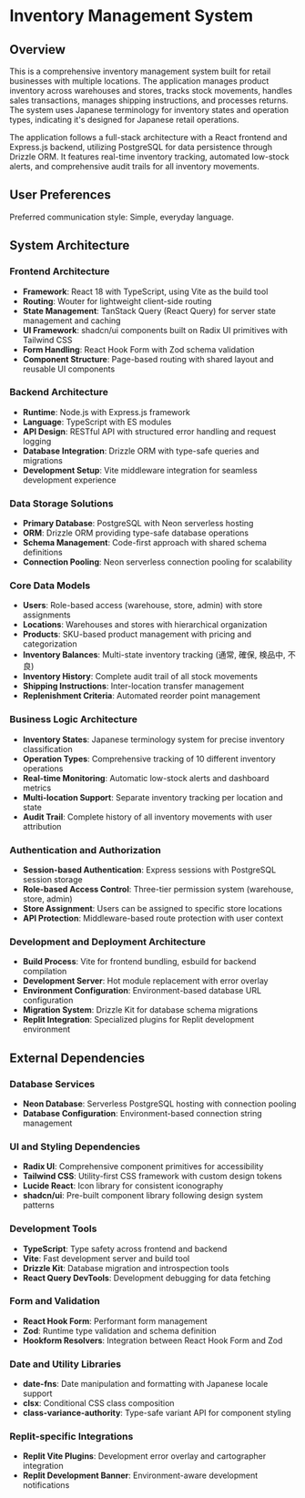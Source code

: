 # Inventory Management System

## Overview

This is a comprehensive inventory management system built for retail businesses with multiple locations. The application manages product inventory across warehouses and stores, tracks stock movements, handles sales transactions, manages shipping instructions, and processes returns. The system uses Japanese terminology for inventory states and operation types, indicating it's designed for Japanese retail operations.

The application follows a full-stack architecture with a React frontend and Express.js backend, utilizing PostgreSQL for data persistence through Drizzle ORM. It features real-time inventory tracking, automated low-stock alerts, and comprehensive audit trails for all inventory movements.

## User Preferences

Preferred communication style: Simple, everyday language.

## System Architecture

### Frontend Architecture
- **Framework**: React 18 with TypeScript, using Vite as the build tool
- **Routing**: Wouter for lightweight client-side routing
- **State Management**: TanStack Query (React Query) for server state management and caching
- **UI Framework**: shadcn/ui components built on Radix UI primitives with Tailwind CSS
- **Form Handling**: React Hook Form with Zod schema validation
- **Component Structure**: Page-based routing with shared layout and reusable UI components

### Backend Architecture
- **Runtime**: Node.js with Express.js framework
- **Language**: TypeScript with ES modules
- **API Design**: RESTful API with structured error handling and request logging
- **Database Integration**: Drizzle ORM with type-safe queries and migrations
- **Development Setup**: Vite middleware integration for seamless development experience

### Data Storage Solutions
- **Primary Database**: PostgreSQL with Neon serverless hosting
- **ORM**: Drizzle ORM providing type-safe database operations
- **Schema Management**: Code-first approach with shared schema definitions
- **Connection Pooling**: Neon serverless connection pooling for scalability

### Core Data Models
- **Users**: Role-based access (warehouse, store, admin) with store assignments
- **Locations**: Warehouses and stores with hierarchical organization
- **Products**: SKU-based product management with pricing and categorization
- **Inventory Balances**: Multi-state inventory tracking (通常, 確保, 検品中, 不良)
- **Inventory History**: Complete audit trail of all stock movements
- **Shipping Instructions**: Inter-location transfer management
- **Replenishment Criteria**: Automated reorder point management

### Business Logic Architecture
- **Inventory States**: Japanese terminology system for precise inventory classification
- **Operation Types**: Comprehensive tracking of 10 different inventory operations
- **Real-time Monitoring**: Automatic low-stock alerts and dashboard metrics
- **Multi-location Support**: Separate inventory tracking per location and state
- **Audit Trail**: Complete history of all inventory movements with user attribution

### Authentication and Authorization
- **Session-based Authentication**: Express sessions with PostgreSQL session storage
- **Role-based Access Control**: Three-tier permission system (warehouse, store, admin)
- **Store Assignment**: Users can be assigned to specific store locations
- **API Protection**: Middleware-based route protection with user context

### Development and Deployment Architecture
- **Build Process**: Vite for frontend bundling, esbuild for backend compilation
- **Development Server**: Hot module replacement with error overlay
- **Environment Configuration**: Environment-based database URL configuration
- **Migration System**: Drizzle Kit for database schema migrations
- **Replit Integration**: Specialized plugins for Replit development environment

## External Dependencies

### Database Services
- **Neon Database**: Serverless PostgreSQL hosting with connection pooling
- **Database Configuration**: Environment-based connection string management

### UI and Styling Dependencies
- **Radix UI**: Comprehensive component primitives for accessibility
- **Tailwind CSS**: Utility-first CSS framework with custom design tokens
- **Lucide React**: Icon library for consistent iconography
- **shadcn/ui**: Pre-built component library following design system patterns

### Development Tools
- **TypeScript**: Type safety across frontend and backend
- **Vite**: Fast development server and build tool
- **Drizzle Kit**: Database migration and introspection tools
- **React Query DevTools**: Development debugging for data fetching

### Form and Validation
- **React Hook Form**: Performant form management
- **Zod**: Runtime type validation and schema definition
- **Hookform Resolvers**: Integration between React Hook Form and Zod

### Date and Utility Libraries
- **date-fns**: Date manipulation and formatting with Japanese locale support
- **clsx**: Conditional CSS class composition
- **class-variance-authority**: Type-safe variant API for component styling

### Replit-specific Integrations
- **Replit Vite Plugins**: Development error overlay and cartographer integration
- **Replit Development Banner**: Environment-aware development notifications